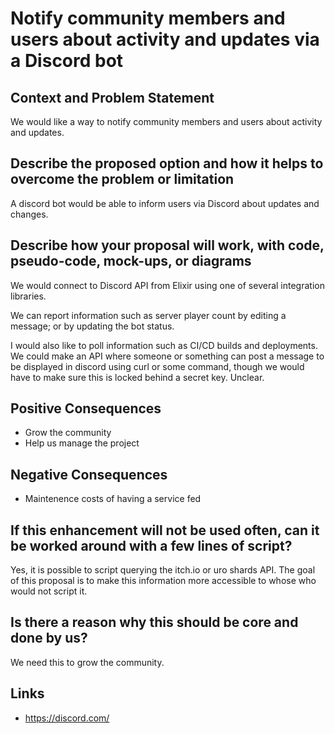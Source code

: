 # Notify community members and users about activity and updates via a Discord bot

## Context and Problem Statement

We would like a way to notify community members and users about activity and updates.

## Describe the proposed option and how it helps to overcome the problem or limitation

A discord bot would be able to inform users via Discord about updates and changes.

## Describe how your proposal will work, with code, pseudo-code, mock-ups, or diagrams

We would connect to Discord API from Elixir using one of several integration libraries.

We can report information such as server player count by editing a message; or by updating the bot status.

I would also like to poll information such as CI/CD builds and deployments. We could make an API where someone or something can post a message to be displayed in discord using curl or some command, though we would have to make sure this is locked behind a secret key. Unclear.

## Positive Consequences <!-- optional -->

- Grow the community
- Help us manage the project

## Negative Consequences <!-- optional -->

- Maintenence costs of having a service fed

## If this enhancement will not be used often, can it be worked around with a few lines of script?

Yes, it is possible to script querying the itch.io or uro shards API. The goal of this proposal is to make this information more accessible to whose who would not script it.

## Is there a reason why this should be core and done by us?

We need this to grow the community.

## Links <!-- optional -->

- https://discord.com/

